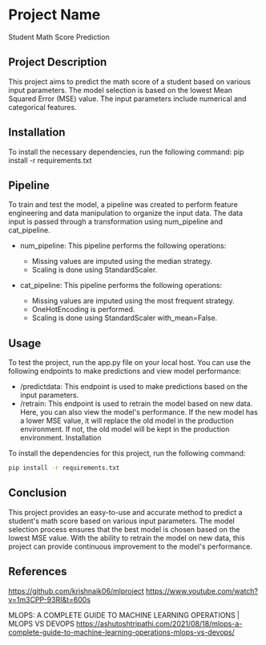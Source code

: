 # Project Name
Student Math Score Prediction

## Project Description
This project aims to predict the math score of a student based on various input parameters. The model selection is based on the lowest Mean Squared Error (MSE) value. The input parameters include numerical and categorical features.

## Installation
To install the necessary dependencies, run the following command:
pip install -r requirements.txt

## Pipeline
To train and test the model, a pipeline was created to perform feature engineering and data manipulation to organize the input data. The data input is passed through a transformation using num_pipeline and cat_pipeline.

- num_pipeline: This pipeline performs the following operations:
    - Missing values are imputed using the median strategy.
    - Scaling is done using StandardScaler.

- cat_pipeline: This pipeline performs the following operations:

    - Missing values are imputed using the most frequent strategy.
    - OneHotEncoding is performed.
    - Scaling is done using StandardScaler with_mean=False.

## Usage
To test the project, run the app.py file on your local host. You can use the following endpoints to make predictions and view model performance:

- /predictdata: This endpoint is used to make predictions based on the input parameters.
- /retrain: This endpoint is used to retrain the model based on new data. Here, you can also view the model's performance. If the new model has a lower MSE value, it will replace the old model in the production environment. If not, the old model will be kept in the production environment.
Installation

To install the dependencies for this project, run the following command:

```bash
pip install -r requirements.txt
```

## Conclusion
This project provides an easy-to-use and accurate method to predict a student's math score based on various input parameters. The model selection process ensures that the best model is chosen based on the lowest MSE value. With the ability to retrain the model on new data, this project can provide continuous improvement to the model's performance.


## References
https://github.com/krishnaik06/mlproject
https://www.youtube.com/watch?v=1m3CPP-93RI&t=600s


MLOPS: A COMPLETE GUIDE TO MACHINE LEARNING OPERATIONS | MLOPS VS DEVOPS
https://ashutoshtripathi.com/2021/08/18/mlops-a-complete-guide-to-machine-learning-operations-mlops-vs-devops/


